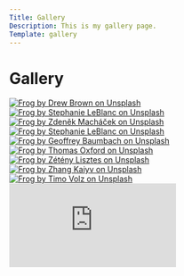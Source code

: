 ```yaml
---
Title: Gallery
Description: This is my gallery page.
Template: gallery
---
```


Gallery
==========================

<div class="grid-width-1">
    <a href="%base_url%?image/frog-unsplash-1.jpg">
    <picture>
        <source srcset="
        %base_url%?image/frog-unsplash-1.jpg?w=250&h=250&crop-to-fit&q=40, 
        %base_url%?image/frog-unsplash-1.jpg?w=500&h=500&crop-to-fit&q=30 2x" 
        media="(min-width: 881px)">
        <source srcset="
        %base_url%?image/frog-unsplash-1.jpg?w=650&h=650&crop-to-fit&q=70, 
        %base_url%?image/frog-unsplash-1.jpg?w=1300&h=1300&crop-to-fit&q=60 2x" 
        media="(max-width: 880px)">
        <img src="
        %base_url%?image/frog-unsplash-1.jpg?w=650&h=650&crop-to-fit&q=70" 
        srcset="
        %base_url%?image/frog-unsplash-1.jpg?w=650&h=650&crop-to-fit&q=70, 
        %base_url%?image/frog-unsplash-1.jpg?w=1300&h=1300&crop-to-fit&q=60 2x" 
        alt="Frog by Drew Brown on Unsplash">
    </picture>
    </a>
</div>

<div class="grid-width-1">
    <a href="%base_url%?image/frog-unsplash-2.jpg">
    <picture>
        <source srcset="
        %base_url%?image/frog-unsplash-2.jpg?w=250&h=250&crop-to-fit&q=40, 
        %base_url%?image/frog-unsplash-2.jpg?w=500&h=500&crop-to-fit&q=30 2x" 
        media="(min-width: 881px)">
        <source srcset="
        %base_url%?image/frog-unsplash-2.jpg?w=650&h=650&crop-to-fit&q=70, 
        %base_url%?image/frog-unsplash-2.jpg?w=1300&h=1300&crop-to-fit&q=60 2x" 
        media="(max-width: 880px)">
        <img src="
        %base_url%?image/frog-unsplash-2.jpg?w=650&h=650&crop-to-fit&q=70" 
        srcset="
        %base_url%?image/frog-unsplash-2.jpg?w=650&h=650&crop-to-fit&q=70, 
        %base_url%?image/frog-unsplash-2.jpg?w=1300&h=1300&crop-to-fit&q=60 2x" 
        alt="Frog by Stephanie LeBlanc on Unsplash">
    </picture>
    </a>
</div>

<div class="grid-width-1">
    <a href="%base_url%?image/frog-unsplash-3.jpg">
    <picture>
        <source srcset="
        %base_url%?image/frog-unsplash-3.jpg?w=250&h=250&crop-to-fit&q=40, 
        %base_url%?image/frog-unsplash-3.jpg?w=500&h=500&crop-to-fit&q=30 2x" 
        media="(min-width: 881px)">
        <source srcset="
        %base_url%?image/frog-unsplash-3.jpg?w=650&h=650&crop-to-fit&q=70, 
        %base_url%?image/frog-unsplash-3.jpg?w=1300&h=1300&crop-to-fit&q=60 2x" 
        media="(max-width: 880px)">
        <img src="
        %base_url%?image/frog-unsplash-3.jpg?w=650&h=650&crop-to-fit&q=70" 
        srcset="
        %base_url%?image/frog-unsplash-3.jpg?w=650&h=650&crop-to-fit&q=70, 
        %base_url%?image/frog-unsplash-3.jpg?w=1300&h=1300&crop-to-fit&q=60 2x" 
        alt="Frog by Zdeněk Macháček on Unsplash">
    </picture>
    </a>
</div>

<div class="grid-width-1">
    <a href="%base_url%?image/frog-unsplash-4.jpg">
    <picture>
        <source srcset="
        %base_url%?image/frog-unsplash-4.jpg?w=250&h=250&crop-to-fit&q=40, 
        %base_url%?image/frog-unsplash-4.jpg?w=500&h=500&crop-to-fit&q=30 2x" 
        media="(min-width: 881px)">
        <source srcset="
        %base_url%?image/frog-unsplash-4.jpg?w=650&h=650&crop-to-fit&q=70, 
        %base_url%?image/frog-unsplash-4.jpg?w=1300&h=1300&crop-to-fit&q=60 2x" 
        media="(max-width: 880px)">
        <img src="
        %base_url%?image/frog-unsplash-4.jpg?w=650&h=650&crop-to-fit&q=70" 
        srcset="
        %base_url%?image/frog-unsplash-4.jpg?w=650&h=650&crop-to-fit&q=70, 
        %base_url%?image/frog-unsplash-4.jpg?w=1300&h=1300&crop-to-fit&q=60 2x" 
        alt="Frog by Stephanie LeBlanc on Unsplash">
    </picture>
    </a>
</div>

<div class="grid-width-1">
    <a href="%base_url%?image/frog-unsplash-5.jpg">
    <picture>
        <source srcset="
        %base_url%?image/frog-unsplash-5.jpg?w=250&h=250&crop-to-fit&q=40, 
        %base_url%?image/frog-unsplash-5.jpg?w=500&h=500&crop-to-fit&q=30 2x" 
        media="(min-width: 881px)">
        <source srcset="
        %base_url%?image/frog-unsplash-5.jpg?w=650&h=650&crop-to-fit&q=70, 
        %base_url%?image/frog-unsplash-5.jpg?w=1300&h=1300&crop-to-fit&q=60 2x" 
        media="(max-width: 880px)">
        <img src="
        %base_url%?image/frog-unsplash-5.jpg?w=650&h=650&crop-to-fit&q=70" 
        srcset="
        %base_url%?image/frog-unsplash-5.jpg?w=650&h=650&crop-to-fit&q=70, 
        %base_url%?image/frog-unsplash-5.jpg?w=1300&h=1300&crop-to-fit&q=60 2x" 
        alt="Frog by Geoffrey Baumbach on Unsplash">
    </picture>
    </a>
</div>

<div class="grid-width-1">
    <a href="%base_url%?image/frog-unsplash-6.jpg">
    <picture>
        <source srcset="
        %base_url%?image/frog-unsplash-6.jpg?w=250&h=250&crop-to-fit&q=40, 
        %base_url%?image/frog-unsplash-6.jpg?w=500&h=500&crop-to-fit&q=30 2x" 
        media="(min-width: 881px)">
        <source srcset="
        %base_url%?image/frog-unsplash-6.jpg?w=650&h=650&crop-to-fit&q=70, 
        %base_url%?image/frog-unsplash-6.jpg?w=1300&h=1300&crop-to-fit&q=60 2x" 
        media="(max-width: 880px)">
        <img src="
        %base_url%?image/frog-unsplash-6.jpg?w=650&h=650&crop-to-fit&q=70" 
        srcset="
        %base_url%?image/frog-unsplash-6.jpg?w=650&h=650&crop-to-fit&q=70, 
        %base_url%?image/frog-unsplash-6.jpg?w=1300&h=1300&crop-to-fit&q=60 2x" 
        alt="Frog by Thomas Oxford on Unsplash">
    </picture>
    </a>
</div>

<div class="grid-width-1">
    <a href="%base_url%?image/frog-unsplash-7.jpg">
    <picture>
        <source srcset="
        %base_url%?image/frog-unsplash-7.jpg?w=250&h=250&crop-to-fit&q=40, 
        %base_url%?image/frog-unsplash-7.jpg?w=500&h=500&crop-to-fit&q=30 2x" 
        media="(min-width: 881px)">
        <source srcset="
        %base_url%?image/frog-unsplash-7.jpg?w=650&h=650&crop-to-fit&q=70, 
        %base_url%?image/frog-unsplash-7.jpg?w=1300&h=1300&crop-to-fit&q=60 2x" 
        media="(max-width: 880px)">
        <img src="
        %base_url%?image/frog-unsplash-7.jpg?w=650&h=650&crop-to-fit&q=70" 
        srcset="
        %base_url%?image/frog-unsplash-7.jpg?w=650&h=650&crop-to-fit&q=70, 
        %base_url%?image/frog-unsplash-7.jpg?w=1300&h=1300&crop-to-fit&q=60 2x" 
        alt="Frog by Zétény Lisztes on Unsplash">
    </picture>
    </a>
</div>

<div class="grid-width-1">
    <a href="%base_url%?image/frog-unsplash-8.jpg">
    <picture>
        <source srcset="
        %base_url%?image/frog-unsplash-8.jpg?w=250&h=250&crop-to-fit&q=40, 
        %base_url%?image/frog-unsplash-8.jpg?w=500&h=500&crop-to-fit&q=30 2x" 
        media="(min-width: 881px)">
        <source srcset="
        %base_url%?image/frog-unsplash-8.jpg?w=650&h=650&crop-to-fit&q=70, 
        %base_url%?image/frog-unsplash-8.jpg?w=1300&h=1300&crop-to-fit&q=60 2x" 
        media="(max-width: 880px)">
        <img src="
        %base_url%?image/frog-unsplash-8.jpg?w=650&h=650&crop-to-fit&q=70" 
        srcset="
        %base_url%?image/frog-unsplash-8.jpg?w=650&h=650&crop-to-fit&q=70, 
        %base_url%?image/frog-unsplash-8.jpg?w=1300&h=1300&crop-to-fit&q=60 2x" 
        alt="Frog by Zhang Kaiyv on Unsplash">
    </picture>
    </a>
</div>

<div class="grid-width-1">
    <a href="%base_url%?image/frog-unsplash-9.jpg">
    <picture>
        <source srcset="
        %base_url%?image/frog-unsplash-9.jpg?w=250&h=250&crop-to-fit&q=40, 
        %base_url%?image/frog-unsplash-9.jpg?w=500&h=500&crop-to-fit&q=30 2x" 
        media="(min-width: 881px)">
        <source srcset="
        %base_url%?image/frog-unsplash-9.jpg?w=650&h=650&crop-to-fit&q=70, 
        %base_url%?image/frog-unsplash-9.jpg?w=1300&h=1300&crop-to-fit&q=60 2x" 
        media="(max-width: 880px)">
        <img src="
        %base_url%?image/frog-unsplash-9.jpg?w=650&h=650&crop-to-fit&q=70" 
        srcset="
        %base_url%?image/frog-unsplash-9.jpg?w=650&h=650&crop-to-fit&q=70, 
        %base_url%?image/frog-unsplash-9.jpg?w=1300&h=1300&crop-to-fit&q=60 2x" 
        alt="Frog by Timo Volz on Unsplash">
    </picture>
    </a>
</div>

<div class="video-container grid-width-3">
    <iframe src="https://www.youtube.com/embed/CDsIlAXWORw?si=ih0ZUnDOqgoXrL41" title="YouTube video player" frameborder="0" allow="accelerometer; autoplay; clipboard-write; encrypted-media; gyroscope; picture-in-picture; web-share" allowfullscreen></iframe>
</div>
